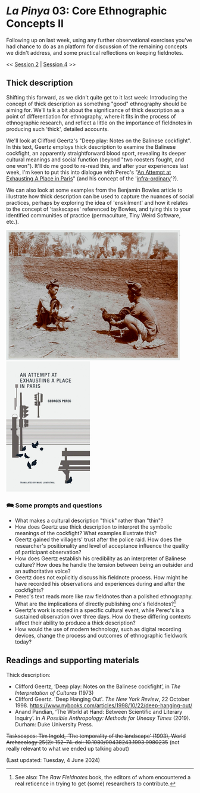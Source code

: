 # _La Pinya_ 03: Core Ethnographic Concepts II

Following up on last week, using any further observational exercises you've had chance to do as an platform for discussion of the remaining concepts we didn't address, and some practical reflections on keeping fieldnotes.

<< [Session 2](02_core-ethnographic-concepts.md) | [Session 4](04_positionality-and-reflexivity.md) >>

## Thick description

Shifting this forward, as we didn't quite get to it last week: Introducing the concept of thick description as something "good" ethnography should be aiming for. We'll talk a bit about the significance of thick description as a point of differentiation for ethnography, where it fits in the process of ethnographic research, and reflect a little on the importance of fieldnotes in producing such 'thick', detailed accounts.

We'll look at Clifford Geertz's "Deep play: Notes on the Balinese cockfight". In this text, Geertz employs thick description to examine the Balinese cockfight, an apparently straightforward blood sport, revealing its deeper cultural meanings and social function (beyond "two roosters fought, and one won"). It'll do me good to re-read this, and after your experiences last week, I'm keen to put this into dialogue with Perec's "[An Attempt at Exhausting A Place in Paris](https://iitcoa3rdyr.wordpress.com/wp-content/uploads/2014/09/perec_readings.pdf)" (and his concept of the '[infra-ordinary](https://www.ubu.com/papers/perec_infraordinary.html)'?).

We can also look at some examples from the Benjamin Bowles article to illustrate how thick description can be used to capture the nuances of social practices, perhaps by exploring the idea of 'enskilment' and how it relates to the concept of 'taskscapes' referenced by Bowles, and tying this to your identified communities of practice (permaculture, Tiny Weird Software, etc.).

<img src="https://raw.githubusercontent.com/timcowlishaw/enxaneta/main/assets/images/eth3_0_cockfighting.jpg" alt="Cockfight in Bali, c.1915" height="350"/> <img src="https://raw.githubusercontent.com/timcowlishaw/enxaneta/main/assets/images/eth3_1_exhausting.jpg" alt="Exhausting a Place in Paris" height="350"/>

### 🗪 Some prompts and questions

- What makes a cultural description "thick" rather than "thin"?
- How does Geertz use thick description to interpret the symbolic meanings of the cockfight? What examples illustrate this?
- Geertz gained the villagers' trust after the police raid. How does the researcher's positionality and level of acceptance influence the quality of participant observation?
- How does Geertz establish his credibility as an interpreter of Balinese culture? How does he handle the tension between being an outsider and an authoritative voice?
- Geertz does not explicitly discuss his fieldnote process. How might he have recorded his observations and experiences during and after the cockfights?
- Perec's text reads more like raw fieldnotes than a polished ethnography. What are the implications of directly publishing one's fieldnotes?[^1]
- Geertz's work is rooted in a specific cultural event, while Perec's is a sustained observation over three days. How do these differing contexts affect their ability to produce a thick description?
- How would the use of modern technology, such as digital recording devices, change the process and outcomes of ethnographic fieldwork today?


## Readings and supporting materials

Thick description:

- Clifford Geertz, ‘Deep play: Notes on the Balinese cockfight’, in _The Interpretation of Cultures_ (1973)
- Clifford Geertz. 'Deep Hanging Out'. _The New York Review_, 22 October 1998. https://www.nybooks.com/articles/1998/10/22/deep-hanging-out/
- Anand Pandian, ‘The World at Hand: Between Scientific and Literary Inquiry’. in _A Possible Anthropology: Methods for Uneasy Times_ (2019). Durham: Duke University Press.

~~Taskscapes: Tim Ingold, ‘The temporality of the landscape’ (1993), World Archaeology 25(2): 152–74. doi: 10.1080/00438243.1993.9980235~~ (not really relevant to what we ended up talking about)

(Last updated: Tuesday, 4 June 2024)

[^1]: See also: The _Raw Fieldnotes_ book, the editors of whom encountered a real reticence in trying to get (some) researchers to contribute.